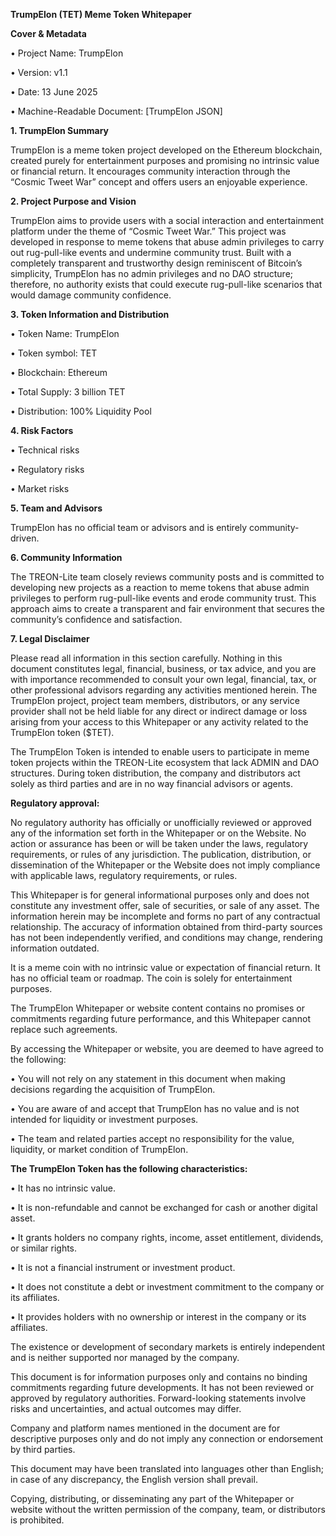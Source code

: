 **TrumpElon (TET) Meme Token Whitepaper**

**Cover & Metadata**

• Project Name: TrumpElon

• Version: v1.1

• Date: 13 June 2025

• Machine-Readable Document: \[TrumpElon JSON]

**1. TrumpElon Summary**

TrumpElon is a meme token project developed on the Ethereum blockchain, created purely for entertainment purposes and promising no intrinsic value or financial return. It encourages community interaction through the “Cosmic Tweet War” concept and offers users an enjoyable experience.

**2. Project Purpose and Vision**

TrumpElon aims to provide users with a social interaction and entertainment platform under the theme of “Cosmic Tweet War.” This project was developed in response to meme tokens that abuse admin privileges to carry out rug-pull-like events and undermine community trust. Built with a completely transparent and trustworthy design reminiscent of Bitcoin’s simplicity, TrumpElon has no admin privileges and no DAO structure; therefore, no authority exists that could execute rug-pull-like scenarios that would damage community confidence.

**3. Token Information and Distribution**

• Token Name: TrumpElon

• Token symbol: TET

• Blockchain: Ethereum

• Total Supply: 3 billion TET

• Distribution: 100% Liquidity Pool

**4. Risk Factors**

• Technical risks

• Regulatory risks

• Market risks

**5. Team and Advisors**

TrumpElon has no official team or advisors and is entirely community-driven.

**6. Community Information**

The TREON-Lite team closely reviews community posts and is committed to developing new projects as a reaction to meme tokens that abuse admin privileges to perform rug-pull-like events and erode community trust. This approach aims to create a transparent and fair environment that secures the community’s confidence and satisfaction.

**7. Legal Disclaimer**

Please read all information in this section carefully.
Nothing in this document constitutes legal, financial, business, or tax advice, and you are with importance recommended to consult your own legal, financial, tax, or other professional advisors regarding any activities mentioned herein. The TrumpElon project, project team members, distributors, or any service provider shall not be held liable for any direct or indirect damage or loss arising from your access to this Whitepaper or any activity related to the TrumpElon token (\$TET).

The TrumpElon Token is intended to enable users to participate in meme token projects within the TREON-Lite ecosystem that lack ADMIN and DAO structures. During token distribution, the company and distributors act solely as third parties and are in no way financial advisors or agents.

**Regulatory approval:** 

No regulatory authority has officially or unofficially reviewed or approved any of the information set forth in the Whitepaper or on the Website. No action or assurance has been or will be taken under the laws, regulatory requirements, or rules of any jurisdiction. The publication, distribution, or dissemination of the Whitepaper or the Website does not imply compliance with applicable laws, regulatory requirements, or rules.

This Whitepaper is for general informational purposes only and does not constitute any investment offer, sale of securities, or sale of any asset. The information herein may be incomplete and forms no part of any contractual relationship. The accuracy of information obtained from third-party sources has not been independently verified, and conditions may change, rendering information outdated.

It is a meme coin with no intrinsic value or expectation of financial return. It has no official team or roadmap. The coin is solely for entertainment purposes.

The TrumpElon Whitepaper or website content contains no promises or commitments regarding future performance, and this Whitepaper cannot replace such agreements.

By accessing the Whitepaper or website, you are deemed to have agreed to the following:

• You will not rely on any statement in this document when making decisions regarding the acquisition of TrumpElon.

• You are aware of and accept that TrumpElon has no value and is not intended for liquidity or investment purposes.

• The team and related parties accept no responsibility for the value, liquidity, or market condition of TrumpElon.

**The TrumpElon Token has the following characteristics:**

• It has no intrinsic value.

• It is non-refundable and cannot be exchanged for cash or another digital asset.

• It grants holders no company rights, income, asset entitlement, dividends, or similar rights.

• It is not a financial instrument or investment product.

• It does not constitute a debt or investment commitment to the company or its affiliates.

• It provides holders with no ownership or interest in the company or its affiliates.

The existence or development of secondary markets is entirely independent and is neither supported nor managed by the company.

This document is for information purposes only and contains no binding commitments regarding future developments. It has not been reviewed or approved by regulatory authorities. Forward-looking statements involve risks and uncertainties, and actual outcomes may differ.

Company and platform names mentioned in the document are for descriptive purposes only and do not imply any connection or endorsement by third parties.

This document may have been translated into languages other than English; in case of any discrepancy, the English version shall prevail.

Copying, distributing, or disseminating any part of the Whitepaper or website without the written permission of the company, team, or distributors is prohibited.
